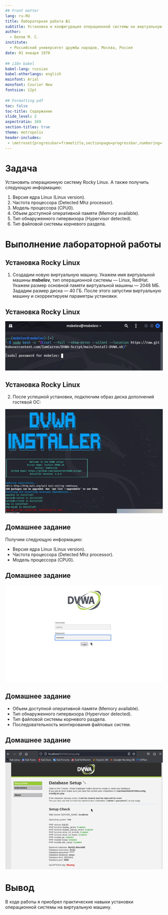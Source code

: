```yaml
---
## Front matter
lang: ru-RU
title: Лабораторная работа №1
subtitle: Установка и конфигурация операционной системы на виртуальную машину
author:
  - Белов М. С.
institute:
  - Российский университет дружбы народов, Москва, Россия
date: 01 января 1970

## i18n babel
babel-lang: russian
babel-otherlangs: english
mainfont: Arial
monofont: Courier New
fontsize: 12pt

## Formatting pdf
toc: false
toc-title: Содержание
slide_level: 2
aspectratio: 169
section-titles: true
theme: metropolis
header-includes:
 - \metroset{progressbar=frametitle,sectionpage=progressbar,numbering=fraction}
---
```


# Задача

Установить операционную систему Rocky Linux. А также получить следующую информацию:
1. Версия ядра Linux (Linux version).
2. Частота процессора (Detected Mhz processor).
3. Модель процессора (CPU0).
4. Объем доступной оперативной памяти (Memory available).
5. Тип обнаруженного гипервизора (Hypervisor detected).
6. Тип файловой системы корневого раздела.



# Выполнение лабораторной работы

## Установка Rocky Linux

1. Создадим новую виртуальную машину. Укажем имя виртуальной машины **msbelov**, тип операционной системы — Linux, RedHat. Укажем размер основной памяти виртуальной машины — 2048 МБ. Зададим размер диска — 40 ГБ. После этого запустим виртуальную машину и скорректируем параметры установки.

## Установка Rocky Linux
![](image/1.png)

## Установка Rocky Linux

2. После успешной установки, подключим образ диска дополнений гостевой ОС:

![](image/2.png)

## Домашнее задание

Получим следующую информацию:
- Версия ядра Linux (Linux version).
- Частота процессора (Detected Mhz processor).
- Модель процессора (CPU0).

## Домашнее задание

![](image/3.png)
      
## Домашнее задание

- Объем доступной оперативной памяти (Memory available).
- Тип обнаруженного гипервизора (Hypervisor detected).
- Тип файловой системы корневого раздела.
- Последовательность монтирования файловых систем.

## Домашнее задание

![](image/4.png)

# Вывод

В ходе работы я приобрел практические навыки установки операционной системы на виртуальную машину.


